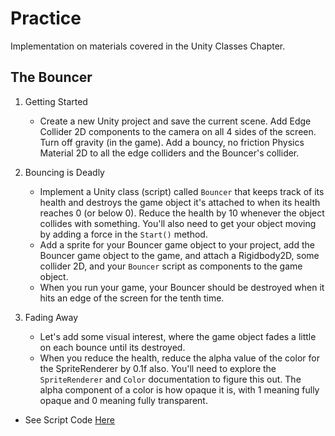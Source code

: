 # Practice
Implementation on materials covered in the Unity Classes Chapter.

## The Bouncer
1. Getting Started
    - Create a new Unity project and save the current scene. Add Edge Collider 2D components to the camera on all 4 sides of the screen. Turn off gravity (in the game). Add a bouncy, no friction Physics Material 2D to all the edge colliders and the Bouncer's collider.

2. Bouncing is Deadly
    - Implement a Unity class (script) called `Bouncer` that keeps track of its health and destroys the game object it's attached to when its health reaches 0 (or below 0). Reduce the health by 10 whenever the object collides with something. You'll also need to get your object moving by adding a force in the `Start()` method.
    - Add a sprite for your Bouncer game object to your project, add the Bouncer game object to the game, and attach a Rigidbody2D, some collider 2D, and your `Bouncer` script as components to the game object.
    - When you run your game, your Bouncer should be destroyed when it hits an edge of the screen for the tenth time.

3. Fading Away
    - Let's add some visual interest, where the game object fades a little on each bounce until its destroyed.
    - When you reduce the health, reduce the alpha value of the color for the SpriteRenderer by 0.1f also. You'll need to explore the `SpriteRenderer` and `Color` documentation to figure this out. The alpha component of a color is how opaque it is, with 1 meaning fully opaque and 0 meaning fully transparent.


- See Script Code [Here](Bouncer.cs)